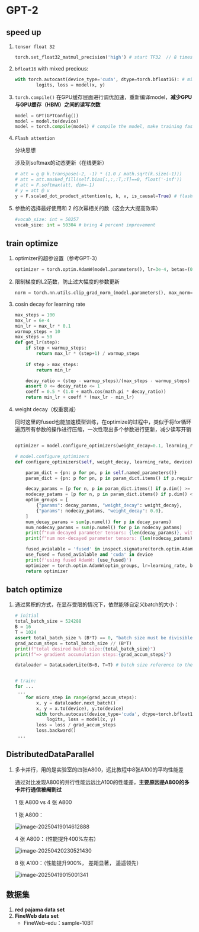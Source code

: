 # GPT-2

## speed up

1. `tensor float 32`

   ```python
   torch.set_float32_matmul_precision('high') # start TF32  // 8 times better than highest(fp32) (in reality, it is 3 times better)
   ```

   

2. `bfloat16` with mixed precious:

   ```python
   with torch.autocast(device_type='cuda', dtype=torch.bfloat16): # mixed precision, some layers selectively be running by bfloat16
           logits, loss = model(x, y)
   ```

3. `torch.compile()` 在GPU缓存层面进行调优加速，重新编译model，**减少GPU与GPU缓存（HBM）之间的读写次数**

   ```python
   model = GPT(GPTConfig())
   model = model.to(device)
   model = torch.compile(model) # compile the model, make training faster, it's very useful， but it needs more compile time
   
   ```

4. `Flash attention`

   分块思想

   涉及到softmax的动态更新（在线更新）

   ```python
   # att = q @ k.transpose(-2, -1) * (1.0 / math.sqrt(k.size(-1)))
   # att = att.masked_fill(self.bias[:,:,:T,:T]==0, float('-inf'))
   # att = F.softmax(att, dim=-1)
   # y = att @ v
   y = F.scaled_dot_product_attention(q, k, v, is_causal=True) # flash attention
   ```

5. 参数的选择最好使用和 2 的次幂相关的数（这会大大提高效率）

   ```python
   #vocab_size: int = 50257
   vocab_size: int = 50304 # bring 4 percent improvement
   ```



## train optimize

1. optimizer的超参设置（参考GPT-3）

   ```python
   optimizer = torch.optim.AdamW(model.parameters(), lr=3e-4, betas=(0.9, 0.95), eps=1e-8)
   ```

2. 限制梯度的L2范数，防止过大幅度的参数更新

   ```python
   norm = torch.nn.utils.clip_grad_norm_(model.parameters(), max_norm=1.0)
   ```

3. cosin decay for learning rate
   ```python
   max_steps = 100
   max_lr = 6e-4
   min_lr = max_lr * 0.1
   warmup_steps = 10
   max_steps = 50
   def get_lr(step):
       if step < warmup_steps:
           return max_lr * (step+1) / warmup_steps
       
       if step > max_steps:
           return min_lr
   
       decay_ratio = (step - warmup_steps)/(max_steps - warmup_steps)
       assert 0 <= decay_ratio <= 1
       coeff = 0.5 * (1.0 + math.cos(math.pi * decay_ratio))
       return min_lr + coeff * (max_lr - min_lr)
   ```

4. weight decay（权重衰减）

   同时这里的fused也能加速模型训练，在optimize的过程中，类似于将for循环遍历所有参数的操作进行压缩，一次性取出多个参数进行更新，减少读写开销

   ```python
   
   optimizer = model.configure_optimizers(weight_decay=0.1, learning_rate=6e-4, device=device)
   
   # model.configure_optimizers
   def configure_optimizers(self, weight_decay, learning_rate, device):
   
       param_dict = {pn: p for pn, p in self.named_parameters()}
       param_dict = {pn: p for pn, p in param_dict.items() if p.requires_grad}
   
       decay_params = [p for n, p in param_dict.items() if p.dim() >= 2]
       nodecay_patams = [p for n, p in param_dict.items() if p.dim() < 2]
       optim_groups = [
           {"params": decay_params, "weight_decay": weight_decay},
           {"params": nodecay_patams, "weight_decay": 0.0},
       ]
       num_decay_params = sum(p.numel() for p in decay_params)
       num_nodecay_params = sum(p.numel() for p in nodecay_patams)
       print(f"num decayed parameter tensors: {len(decay_params)}, with {num_decay_params:,} parameters")
       print(f"num non-decayed parameter tensors: {len(nodecay_patams)}, with {num_nodecay_params:,} parameters")
   
       fused_avialable = 'fused' in inspect.signature(torch.optim.AdamW).parameters
       use_fused = fused_avialable and 'cuda' in device
       print(f'using fused AdamW: {use_fused}')
       optimizer = torch.optim.AdamW(optim_groups, lr=learning_rate, betas=(0.9, 0.95), eps=1e-8, fused=use_fused)
       return optimizer
   ```



## batch optimize

1. 通过累积的方式，在显存受限的情况下，依然能够自定义batch的大小：

   ```python
   # initial
   total_batch_size = 524288
   B = 16
   T = 1024
   assert total_batch_size % (B*T) == 0, "batch size must be divisible by B*T"
   grad_accum_steps = total_batch_size // (B*T)
   print(f"total desired batch size:{total_batch_size}")
   print(f"=> gradient accumulation steps:{grad_accum_steps}")
   
   dataloader = DataLoaderLite(B=B, T=T) # batch size reference to the gpu memory
   
   
   # train:
   for ...
   	...
       for micro_step in range(grad_accum_steps):
           x, y = dataloader.next_batch()
           x, y = x.to(device), y.to(device)
           with torch.autocast(device_type='cuda', dtype=torch.bfloat16): # mixed precision, some layers selectively be running by bfloat16
               logits, loss = model(x, y)
           loss = loss / grad_accum_steps
           loss.backward()
   	...
   ```

   

## DistributedDataParallel

1. 多卡并行，用的是实验室的四张A800，远比教程中8张A100的平均性能差

   通过对比发现A800的并行性能远远比A100的性能差，**主要原因是A800的多卡并行通信被阉割过**

   1 张 A800 vs 4 张 A800

   1 张 A800：

   ![image-20250419014612888](C:\Users\26091\AppData\Roaming\Typora\typora-user-images\image-20250419014612888.png)

   4 张 A800：（性能提升400%左右）

   ![image-20250420230521430](C:\Users\26091\AppData\Roaming\Typora\typora-user-images\image-20250420230521430.png)

   

   8 张 A100：（性能提升900%， 差距显著， 遥遥领先）
   
   ![image-20250419015001341](C:\Users\26091\AppData\Roaming\Typora\typora-user-images\image-20250419015001341.png)





## 数据集

1. **red pajama data set**
2. **FineWeb data set**
   * FineWeb-edu：sample-10BT